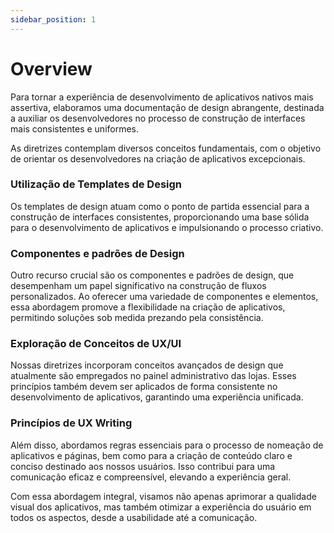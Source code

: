 ```yaml
---
sidebar_position: 1
---
```


# Overview

Para tornar a experiência de desenvolvimento de aplicativos nativos mais assertiva, elaboramos uma documentação de design abrangente, destinada a auxiliar os desenvolvedores no processo de construção de interfaces mais consistentes e uniformes.

As diretrizes contemplam diversos conceitos fundamentais, com o objetivo de orientar os desenvolvedores na criação de aplicativos excepcionais.

### Utilização de Templates de Design
Os templates de design atuam como o ponto de partida essencial para a construção de interfaces consistentes, proporcionando uma base sólida para o desenvolvimento de aplicativos e impulsionando o processo criativo.

### Componentes e padrões de Design
Outro recurso crucial são os componentes e padrões de design, que desempenham um papel significativo na construção de fluxos personalizados. Ao oferecer uma variedade de componentes e elementos, essa abordagem promove a flexibilidade na criação de aplicativos, permitindo soluções sob medida prezando pela consistência.

### Exploração de Conceitos de UX/UI
Nossas diretrizes incorporam conceitos avançados de design que atualmente são empregados no painel administrativo das lojas. Esses princípios também devem ser aplicados de forma consistente no desenvolvimento de aplicativos, garantindo uma experiência unificada.

### Princípios de UX Writing
Além disso, abordamos regras essenciais para o processo de nomeação de aplicativos e páginas, bem como para a criação de conteúdo claro e conciso destinado aos nossos usuários. Isso contribui para uma comunicação eficaz e compreensível, elevando a experiência geral.

Com essa abordagem integral, visamos não apenas aprimorar a qualidade visual dos aplicativos, mas também otimizar a experiência do usuário em todos os aspectos, desde a usabilidade até a comunicação.